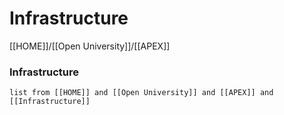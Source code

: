 # Infrastructure
[[HOME]]/[[Open University]]/[[APEX]]

###  Infrastructure 
```dataview
list from [[HOME]] and [[Open University]] and [[APEX]] and [[Infrastructure]]
```
